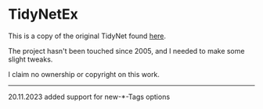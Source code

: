 # TidyNetEx

This is a copy of the original TidyNet found [here](http://sourceforge.net/projects/tidynet/).

The project hasn't been touched since 2005, and I needed to make some slight tweaks.

I claim no ownership or copyright on this work.

---

 20.11.2023 added support for new-*-Tags options
